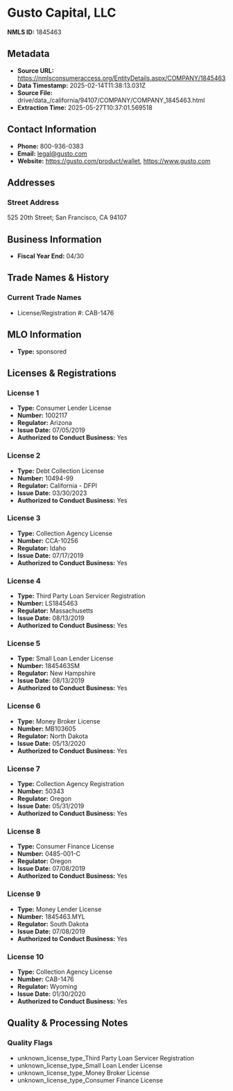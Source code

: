 # Gusto Capital, LLC

**NMLS ID:** 1845463

## Metadata
- **Source URL:** https://nmlsconsumeraccess.org/EntityDetails.aspx/COMPANY/1845463
- **Data Timestamp:** 2025-02-14T11:38:13.031Z
- **Source File:** drive/data_/california/94107/COMPANY/COMPANY_1845463.html
- **Extraction Time:** 2025-05-27T10:37:01.569518

## Contact Information
- **Phone:** 800-936-0383
- **Email:** legal@gusto.com
- **Website:** https://gusto.com/product/wallet, https://www.gusto.com

## Addresses
### Street Address
525 20th Street; San Francisco, CA 94107

## Business Information
- **Fiscal Year End:** 04/30

## Trade Names & History
### Current Trade Names
- License/Registration #: CAB-1476

## MLO Information
- **Type:** sponsored

## Licenses & Registrations

### License 1
- **Type:** Consumer Lender License
- **Number:** 1002117
- **Regulator:** Arizona
- **Issue Date:** 07/05/2019
- **Authorized to Conduct Business:** Yes

### License 2
- **Type:** Debt Collection License
- **Number:** 10494-99
- **Regulator:** California - DFPI
- **Issue Date:** 03/30/2023
- **Authorized to Conduct Business:** Yes

### License 3
- **Type:** Collection Agency License
- **Number:** CCA-10256
- **Regulator:** Idaho
- **Issue Date:** 07/17/2019
- **Authorized to Conduct Business:** Yes

### License 4
- **Type:** Third Party Loan Servicer Registration
- **Number:** LS1845463
- **Regulator:** Massachusetts
- **Issue Date:** 08/13/2019
- **Authorized to Conduct Business:** Yes

### License 5
- **Type:** Small Loan Lender License
- **Number:** 1845463SM
- **Regulator:** New Hampshire
- **Issue Date:** 08/13/2019
- **Authorized to Conduct Business:** Yes

### License 6
- **Type:** Money Broker License
- **Number:** MB103605
- **Regulator:** North Dakota
- **Issue Date:** 05/13/2020
- **Authorized to Conduct Business:** Yes

### License 7
- **Type:** Collection Agency Registration
- **Number:** 50343
- **Regulator:** Oregon
- **Issue Date:** 05/31/2019
- **Authorized to Conduct Business:** Yes

### License 8
- **Type:** Consumer Finance License
- **Number:** 0485-001-C
- **Regulator:** Oregon
- **Issue Date:** 07/08/2019
- **Authorized to Conduct Business:** Yes

### License 9
- **Type:** Money Lender License
- **Number:** 1845463.MYL
- **Regulator:** South Dakota
- **Issue Date:** 07/08/2019
- **Authorized to Conduct Business:** Yes

### License 10
- **Type:** Collection Agency License
- **Number:** CAB-1476
- **Regulator:** Wyoming
- **Issue Date:** 01/30/2020
- **Authorized to Conduct Business:** Yes

## Quality & Processing Notes
### Quality Flags
- unknown_license_type_Third Party Loan Servicer Registration
- unknown_license_type_Small Loan Lender License
- unknown_license_type_Money Broker License
- unknown_license_type_Consumer Finance License
